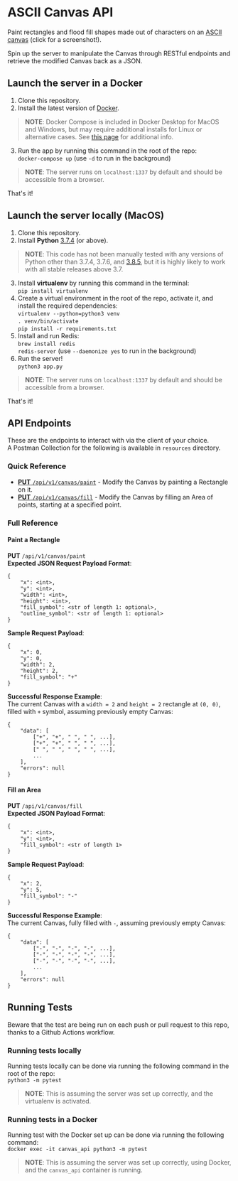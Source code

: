 # ASCII Canvas API

Paint rectangles and flood fill shapes made out of characters on an [ASCII canvas](https://user-images.githubusercontent.com/45996749/94438112-590b2180-01a7-11eb-8f0a-67ce202a0838.png) (click for a screenshot!).

Spin up the server to manipulate the Canvas through RESTful endpoints and retrieve the modified Canvas back as a JSON.


## Launch the server in a Docker

1. Clone this repository.
2. Install the latest version of [Docker](https://docs.docker.com/get-docker/).
> **NOTE**: Docker Compose is included in Docker Desktop for MacOS and Windows, but may require additional installs for Linux or alternative cases. See [this page](https://docs.docker.com/compose/install/) for additional info.
3. Run the app by running this command in the root of the repo:  
`docker-compose up` (use `-d` to run in the background)
> **NOTE**: The server runs on `localhost:1337` by default and should be accessible from a browser.


That's it!

## Launch the server locally (MacOS)

1. Clone this repository.
2. Install **Python** [3.7.4](https://www.python.org/ftp/python/3.7.4/python-3.7.4-macosx10.6.pkg) (or above).
> **NOTE**: This code has not been manually tested with any versions of Python other than 3.7.4, 3.7.6, and [3.8.5](https://www.python.org/downloads/release/python-385/), but it is highly likely to work with all stable releases above 3.7. 
3. Install **virtualenv** by running this command in the terminal:  
 `pip install virtualenv`
4.  Create a virtual environment in the root of the repo, activate it, and install the required dependencies:  
`virtualenv --python=python3 venv`  
`. venv/bin/activate`  
`pip install -r requirements.txt`  
5. Install and run Redis:  
`brew install redis`  
`redis-server` (use `--daemonize yes` to run in the background)  
5. Run the server!  
`python3 app.py`  
> **NOTE**: The server runs on `localhost:1337` by default and should be accessible from a browser.

That's it!

## API Endpoints

These are the endpoints to interact with via the client of your choice.  
A Postman Collection for the following is available in `resources` directory.  
### Quick Reference
* [**PUT** `/api/v1/canvas/paint`](#paint-a-rectangle) - Modify the Canvas by painting a Rectangle on it.
* [**PUT** `/api/v1/canvas/fill`](#fill-an-area) - Modify the Canvas by filling an Area of points, starting at a specified point.

### Full Reference
#### Paint a Rectangle
**PUT** `/api/v1/canvas/paint`  
**Expected JSON Request Payload Format**:  
```
{
    "x": <int>,
    "y": <int>,
    "width": <int>,
    "height": <int>,
    "fill_symbol": <str of length 1: optional>,
    "outline_symbol": <str of length 1: optional>
}
```  
**Sample Request Payload**:
``` 
{
    "x": 0,
    "y": 0,
    "width": 2,
    "height": 2,
    "fill_symbol": "+"
}
```  
**Successful Response Example**:  
The current Canvas with a `width = 2` and `height = 2` rectangle at `(0, 0)`, filled with `+` symbol, assuming previously empty Canvas:  
```
{
    "data": [
        ["+", "+", " ", " ", ...],
        ["+", "+", " ", " ", ...],
        [" ", " ", " ", " ", ...],
        ...
    ],
    "errors": null
} 
```  

#### Fill an Area
**PUT** `/api/v1/canvas/fill`  
**Expected JSON Payload Format**:  
```
{
    "x": <int>,
    "y": <int>,
    "fill_symbol": <str of length 1>
}
```
**Sample Request Payload**:
``` 
{
    "x": 2,
    "y": 5,
    "fill_symbol": "-"
}
```  
**Successful Response Example**:  
The current Canvas, fully filled with `-`, assuming previously empty Canvas:  
```
{
    "data": [
        ["-", "-", "-", "-", ...],
        ["-", "-", "-", "-", ...],
        ["-", "-", "-", "-", ...],
        ...
    ],
    "errors": null
} 
```  
## Running Tests  
Beware that the test are being run on each push or pull request to this repo, thanks to a Github Actions workflow.
### Running tests locally
Running tests locally can be done via running the following command in the root of the repo:  
`python3 -m pytest`  
> **NOTE**: This is assuming the server was set up correctly, and the virtualenv is activated.
### Running tests in a Docker
Running test with the Docker set up can be done via running the following command:  
`docker exec -it canvas_api python3 -m pytest`
> **NOTE**: This is assuming the server was set up correctly, using Docker, and the `canvas_api` container is running.
